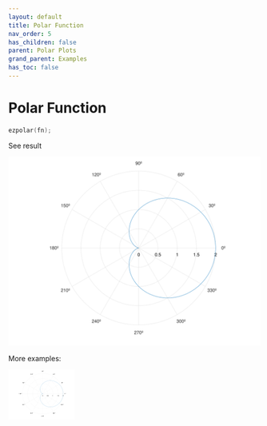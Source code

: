 ```yaml
---
layout: default
title: Polar Function
nav_order: 5
has_children: false
parent: Polar Plots
grand_parent: Examples
has_toc: false
---
```

# Polar Function

```cpp
ezpolar(fn);
```


See result

[![example_ezpolar_1](../polar_plots/ezpolar/ezpolar_1.svg)](https://github.com/alandefreitas/matplotplusplus/blob/master/examples/polar_plots/ezpolar/ezpolar_1.cpp)

More examples:
    
[![example_ezpolar_2](../polar_plots/ezpolar/ezpolar_2_thumb.png)](https://github.com/alandefreitas/matplotplusplus/blob/master/examples/polar_plots/ezpolar/ezpolar_2.cpp)
  




